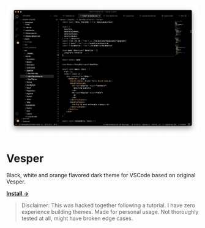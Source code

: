 ![Vesper Preview](preview.png)

# Vesper

Black, white and orange flavored dark theme for VSCode based on original Vesper.

<a href="https://marketplace.visualstudio.com/items?itemName=jach.vesper-black"><strong>Install →</strong></a>

> Disclaimer: This was hacked together following a tutorial. I have zero experience building themes. Made for personal usage. Not thoroughly tested at all, might have broken edge cases.
